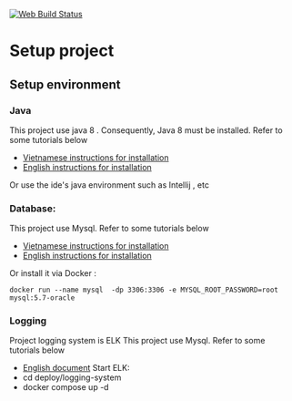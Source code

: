 [![Web Build Status](https://github.com/google/filament/workflows/Web/badge.svg)](https://github.com/dangducminh/se15.2/actions?query=workflow)

# Setup project
## Setup environment
### Java
This project use java 8 . Consequently, Java 8 must be installed.
Refer to some tutorials below
- [Vietnamese instructions for installation](https://hocjava.com/cai-dat-java-tren-windows-10/)
- [English instructions for installation](https://phoenixnap.com/kb/install-java-windows)

Or use the ide's java environment such as Intellij , etc
### Database:
This project use Mysql. Refer to some tutorials below
- [Vietnamese instructions for installation](https://openplanning.net/10221/cai-dat-co-so-du-lieu-mysql-tren-windows)
- [English instructions for installation](https://www.freecodecamp.org/news/how-to-install-mysql-workbench-on-windows/)

Or install it via Docker :

`docker run --name mysql  -dp 3306:3306 -e MYSQL_ROOT_PASSWORD=root  mysql:5.7-oracle`

### Logging
Project logging system is ELK
This project use Mysql. Refer to some tutorials below
- [English document](https://www.techtarget.com/searchitoperations/definition/Elastic-Stack)
Start ELK:
- cd deploy/logging-system
- docker compose up -d 


